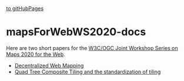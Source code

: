 [to gitHubPages](https://satakagi.github.io/mapsForWebWS2020-docs/)

# mapsForWebWS2020-docs

Here are two short papers for the [W3C/OGC Joint Workshop Series on Maps 2020 for the Web](https://www.w3.org/2020/maps/).

* [Decentralized Web Mapping](de-centralized%20web%20mapping)
* [Quad Tree Composite Tiling and the standardization of tiling](Quad%20Tree%20Composite%20Tiling%20and%20Vector%20Tile%20Standard)

